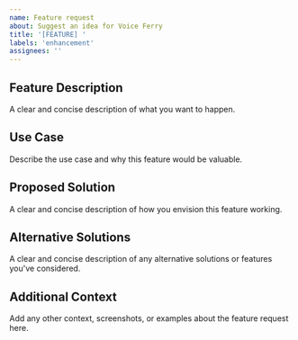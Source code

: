 ```yaml
---
name: Feature request
about: Suggest an idea for Voice Ferry
title: '[FEATURE] '
labels: 'enhancement'
assignees: ''
---
```


## Feature Description
A clear and concise description of what you want to happen.

## Use Case
Describe the use case and why this feature would be valuable.

## Proposed Solution
A clear and concise description of how you envision this feature working.

## Alternative Solutions
A clear and concise description of any alternative solutions or features you've considered.

## Additional Context
Add any other context, screenshots, or examples about the feature request here.

